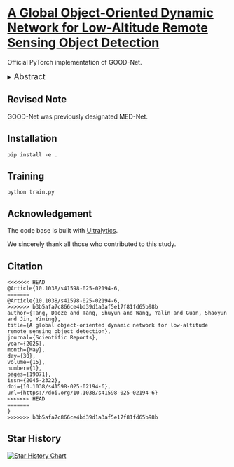 # [**A Global Object-Oriented Dynamic Network for Low-Altitude Remote Sensing Object Detection**](http://doi.org/10.1038/s41598-025-02194-6)

Official PyTorch implementation of GOOD-Net.

<details>
  <summary>
  <font size="+1">Abstract</font>
  </summary>
With advancements in drone control technology, low-altitude remote sensing image processing holds significant potential for intelligent, real-time urban management. However, achieving high accuracy with deep learning algorithms remains challenging due to the stringent requirements for low computational cost, minimal parameters, and real-time performance. This study introduces the Global Object-Oriented Dynamic Network (GOOD-Net) algorithm, comprising three fundamental components: an object-oriented, dynamically adaptive backbone network; a neck network designed to optimize the utilization of global information; and a task-specific processing head augmented for detailed feature refinement. Novel module components, such as the ReSSD Block, GPSA, and DECBS, are integrated to enable fine-grained feature extraction while maintaining computational
and parameter efficiency. The efficacy of individual components in the GOOD-Net algorithm, as well as their synergistic interaction, is assessed through ablation experiments. Evaluation conducted on the VisDrone dataset demonstrates substantial enhancements. Furthermore, experiments assessing robustness and deployment on edge devices validate the algorithm’s scalability and practical applicability. Visualization methods further highlight the algorithm’s performance advantages. This research presents a scalable object detection framework adaptable to various application scenarios and contributes a novel design paradigm for efficient deep learning-based object detection.
</details>

## Revised Note

GOOD-Net was previously designated MED-Net.

## Installation

```
pip install -e .
```

## Training

```
python train.py
```

## Acknowledgement

The code base is built with [Ultralytics](https://github.com/ultralytics/ultralytics).

We sincerely thank all those who contributed to this study.

## Citation

```
<<<<<<< HEAD
@Article{10.1038/s41598-025-02194-6,
=======
﻿@Article{10.1038/s41598-025-02194-6,
>>>>>>> b3b5afa7c866ce4bd39d1a3af5e17f81fd65b98b
author={Tang, Daoze and Tang, Shuyun and Wang, Yalin and Guan, Shaoyun and Jin, Yining},
title={A global object-oriented dynamic network for low-altitude remote sensing object detection},
journal={Scientific Reports},
year={2025},
month={May},
day={30},
volume={15},
number={1},
pages={19071},
issn={2045-2322},
doi={10.1038/s41598-025-02194-6},
url={https://doi.org/10.1038/s41598-025-02194-6}
<<<<<<< HEAD
=======
}
>>>>>>> b3b5afa7c866ce4bd39d1a3af5e17f81fd65b98b
```

## Star History

[![Star History Chart](https://api.star-history.com/svg?repos=Tdzdele/GOOD-Net&type=Date)](https://www.star-history.com/#Tdzdele/GOOD-Net&Date)
